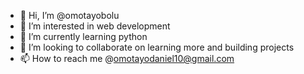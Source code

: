 - 👋 Hi, I’m @omotayobolu
- 👀 I’m interested in web development
- 🌱 I’m currently learning python
- 💞️ I’m looking to collaborate on learning more and building projects 
- 📫 How to reach me @omotayodaniel10@gmail.com 

<!---
omotayobolu/omotayobolu is a ✨ special ✨ repository because its `README.md` (this file) appears on your GitHub profile.
You can click the Preview link to take a look at your changes.
--->
